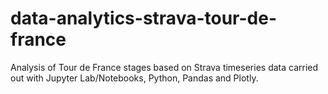 # data-analytics-strava-tour-de-france
Analysis of Tour de France stages based on Strava timeseries data carried out with Jupyter Lab/Notebooks, Python, Pandas and Plotly.
